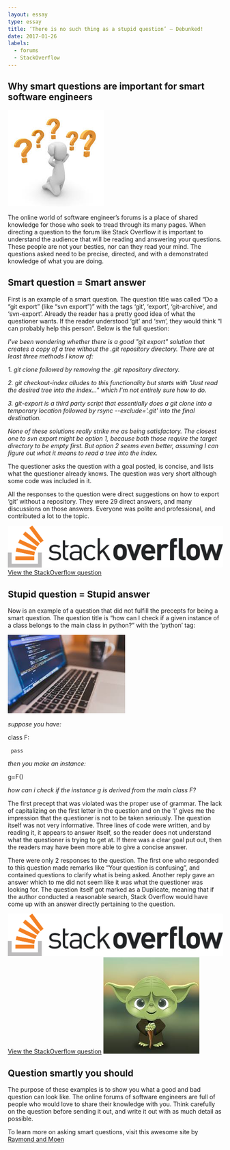 ```yaml
---
layout: essay
type: essay
title: ‘There is no such thing as a stupid question’ – Debunked!
date: 2017-01-26
labels:
  - forums
  - StackOverflow 
---
```




## Why smart questions are important for smart software engineers

<img class="ui medium right floated image" src="../images/questions.jpg">

The online world of software engineer’s forums is a place of shared knowledge for those who seek to tread through its many pages. When directing a question to the forum like Stack Overflow it is important to understand the audience that will be reading and answering your questions. These people are not your besties, nor can they read your mind. The questions asked need to be precise, directed, and with a demonstrated knowledge of what you are doing. 

## Smart question = Smart answer

First is an example of a smart question. The question title was called “Do a “git export” (like “svn export”)” with the tags ‘git’, ‘export’,  ‘git-archive’, and ‘svn-export’. Already the reader has a pretty good idea of what the questioner wants. If the reader understood ‘git’ and ‘svn’, they would think “I can probably help this person”. Below is the full question:

  *I've been wondering whether there is a good "git export" solution that creates a copy of a tree without the .git repository directory. There are at least three methods I know of:*

  *1.	git clone followed by removing the .git repository directory.*

  *2.	git checkout-index alludes to this functionality but starts with "Just read the desired tree into the index..." which I'm not entirely sure how to do.*

  *3.	git-export is a third party script that essentially does a git clone into a temporary location followed by rsync --exclude='.git' into the final destination.*

  *None of these solutions really strike me as being satisfactory. The closest one to svn export might be option 1, because both those require the target directory to be empty first. But option 2 seems even better, assuming I can figure out what it means to read a tree into the index.*


The questioner asks the question with a goal posted, is concise, and lists what the questioner already knows. The question was very short although some code was included in it.

All the responses to the question were direct suggestions on how to export ‘git’ without a repository. They were 29 direct answers, and many discussions on those answers. Everyone was polite and professional, and contributed a lot to the topic.

<img class="ui tiny circular left floated image" src="../images/Stack_Overflow_logo.svg.png">
<a href="http://stackoverflow.com/questions/160608/do-a-git-export-like-svn-export/163769#163769"><i class=""></i>View the StackOverflow question</a>

## Stupid question = Stupid answer
Now is an example of a question that did not fulfill the precepts for being a smart question. The question title is “how can I check if a given instance of a class belongs to the main class in python?” with the ‘python’ tag:

<img class="ui medium right floated image" src="../images/laptop.jpg">

  *suppose you have:*

  class F:

     pass
    
  *then you make an instance:*

  g=F()

  *how can i check if the instance g is derived from the main class F?*

The first precept that was violated was the proper use of grammar. The lack of capitalizing on the first letter in the question and on the ‘I’ gives me the impression that the questioner is not to be taken seriously. The question itself was not very informative. Three lines of code were written, and by reading it, it appears to answer itself, so the reader does not understand what the questioner is trying to get at. If there was a clear goal put out, then the readers may have been more able to give a concise answer.

There were only 2 responses to the question. The first one who responded to this question made remarks like “Your question is confusing”, and contained questions to clarify what is being asked. Another reply gave an answer which to me did not seem like it was what the questioner was looking for. The question itself got marked as a Duplicate, meaning that if the author conducted a reasonable search, Stack Overflow would have come up with an answer directly pertaining to the question.

<img class="ui tiny circular left floated image" src="../images/Stack_Overflow_logo.svg.png">
<a href="http://stackoverflow.com/questions/36042983/how-can-i-check-if-a-given-instance-of-a-class-belongs-to-a-main-class-in-python?noredirect=1&lq=1"><i class=""></i>View the StackOverflow question</a> 

<img class="ui tiny circular left floated image" src="../images/yoda.jpg">

## Question smartly you should

The purpose of these examples is to show you what a good and bad question can look like.   The online forums of software engineers are full of people who would love to share their knowledge with you. Think carefully on the question before sending it out, and write it out with as much detail as possible. 


To learn more on asking smart questions, visit this awesome site by <a href="http://www.catb.org/esr/faqs/smart-questions.html"><i class=" "></i>Raymond and Moen</a>
